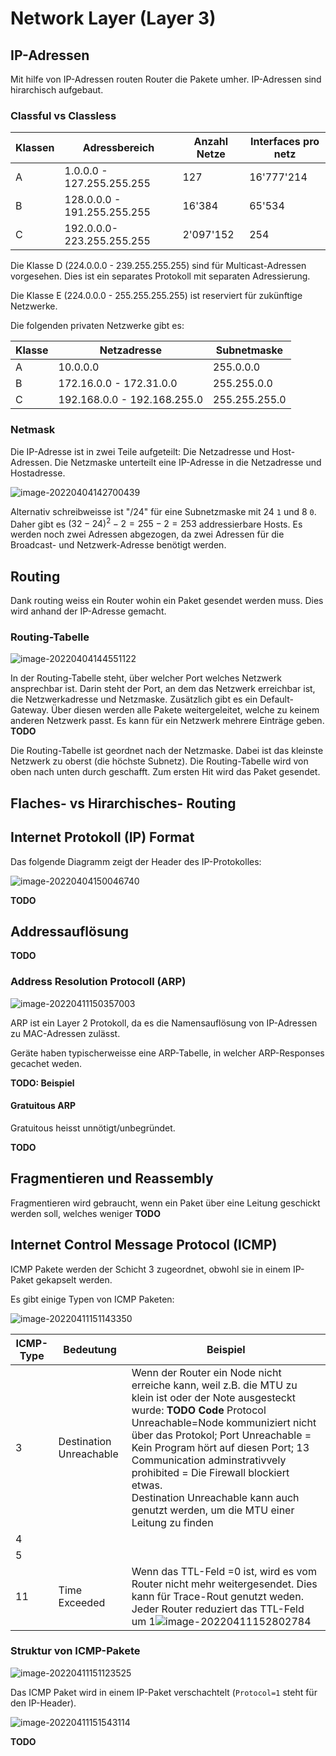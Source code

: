 # Network Layer (Layer 3)

## IP-Adressen

Mit hilfe von IP-Adressen routen Router die Pakete umher. IP-Adressen sind hirarchisch aufgebaut.

### Classful vs Classless

| Klassen | Adressbereich               | Anzahl Netze | Interfaces pro netz |
| ------- | --------------------------- | ------------ | ------------------- |
| A       | 1.0.0.0 - 127.255.255.255   | 127          | 16'777'214          |
| B       | 128.0.0.0 - 191.255.255.255 | 16'384       | 65'534              |
| C       | 192.0.0.0-223.255.255.255   | 2'097'152    | 254                 |

Die Klasse D (224.0.0.0 - 239.255.255.255) sind für Multicast-Adressen vorgesehen. Dies ist ein separates Protokoll mit separaten Adressierung.

Die Klasse E (224.0.0.0 - 255.255.255.255) ist reserviert für zukünftige Netzwerke.

Die folgenden privaten Netzwerke gibt es:

| Klasse | Netzadresse                 | Subnetmaske   |
| ------ | --------------------------- | ------------- |
| A      | 10.0.0.0                    | 255.0.0.0     |
| B      | 172.16.0.0 - 172.31.0.0     | 255.255.0.0   |
| C      | 192.168.0.0 - 192.168.255.0 | 255.255.255.0 |

### Netmask

Die IP-Adresse ist in zwei Teile aufgeteilt: Die Netzadresse und Host-Adressen. Die Netzmaske unterteilt eine IP-Adresse in die Netzadresse und Hostadresse.

![image-20220404142700439](res/image-20220404142700439.png)

Alternativ schreibweisse ist "/24" für eine Subnetzmaske mit 24 `1` und 8 `0`. Daher gibt es $(32-24)^2-2=255-2=253$ addressierbare Hosts. Es werden noch zwei Adressen abgezogen, da zwei Adressen für die Broadcast- und Netzwerk-Adresse benötigt werden.

## Routing

Dank routing weiss ein Router wohin ein Paket gesendet werden muss. Dies wird anhand der IP-Adresse gemacht.

### Routing-Tabelle

![image-20220404144551122](res/image-20220404144551122.png)

In der Routing-Tabelle steht, über welcher Port welches Netzwerk ansprechbar ist. Darin steht der Port, an dem das Netzwerk erreichbar ist, die Netzwerkadresse und Netzmaske. Zusätzlich gibt es ein Default-Gateway. Über diesen werden alle Pakete weitergeleitet, welche zu keinem anderen Netzwerk passt. Es kann für ein Netzwerk mehrere Einträge geben. **TODO**

Die Routing-Tabelle ist geordnet nach der Netzmaske. Dabei ist das kleinste Netzwerk zu oberst (die höchste Subnetz). Die Routing-Tabelle wird von oben nach unten durch geschafft. Zum ersten Hit wird das Paket gesendet.

## Flaches- vs Hirarchisches- Routing

## Internet Protokoll (IP) Format

Das folgende Diagramm zeigt der Header des IP-Protokolles:

![image-20220404150046740](res/image-20220404150046740.png)

**TODO**

## Addressauflösung

**TODO**

### Address Resolution Protocoll (ARP)

![image-20220411150357003](res/image-20220411150357003.png)

ARP ist ein Layer 2 Protokoll, da es die Namensauflösung von IP-Adressen zu MAC-Adressen zulässt.

Geräte haben typischerweisse eine ARP-Tabelle, in welcher ARP-Responses gecachet weden.

**TODO: Beispiel**

#### Gratuitous ARP

Gratuitous heisst unnötigt/unbegründet.

**TODO**

## Fragmentieren und Reassembly

Fragmentieren wird gebraucht, wenn ein Paket über eine Leitung geschickt werden soll, welches weniger **TODO**

## Internet Control Message Protocol (ICMP)

ICMP Pakete werden der Schicht 3 zugeordnet, obwohl sie in einem IP-Paket gekapselt werden.

Es gibt einige Typen von ICMP Paketen:

![image-20220411151143350](res/image-20220411151143350.png)

| ICMP-Type | Bedeutung               | Beispiel                                                     |
| --------- | ----------------------- | ------------------------------------------------------------ |
| 3         | Destination Unreachable | Wenn der Router ein Node nicht erreiche kann, weil z.B. die MTU zu klein ist oder der Note ausgesteckt wurde: **TODO Code** Protocol Unreachable=Node kommuniziert nicht über das Protokol;  Port Unreachable = Kein Program hört auf diesen Port; 13 Communication adminstrativvely prohibited = Die Firewall blockiert etwas.<br />Destination Unreachable kann auch genutzt werden, um die MTU einer Leitung zu finden |
| 4         |                         |                                                              |
| 5         |                         |                                                              |
| 11        | Time Exceeded           | Wenn das TTL-Feld =0 ist, wird es vom Router nicht mehr weitergesendet. Dies kann für Trace-Rout genutzt weden. Jeder Router reduziert das TTL-Feld um 1![image-20220411152802784](res/image-20220411152802784.png) |

### Struktur von ICMP-Pakete

![image-20220411151123525](res/image-20220411151123525.png)

Das ICMP Paket wird in einem IP-Paket verschachtelt (`Protocol=1` steht für den IP-Header).

![image-20220411151543114](res/image-20220411151543114.png)

**TODO**
